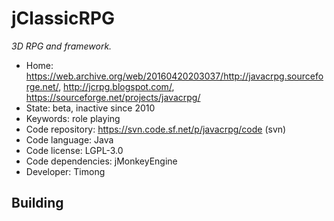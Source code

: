 # jClassicRPG

_3D RPG and framework._

- Home: https://web.archive.org/web/20160420203037/http://javacrpg.sourceforge.net/, http://jcrpg.blogspot.com/, https://sourceforge.net/projects/javacrpg/
- State: beta, inactive since 2010
- Keywords: role playing
- Code repository: https://svn.code.sf.net/p/javacrpg/code (svn)
- Code language: Java
- Code license: LGPL-3.0
- Code dependencies: jMonkeyEngine
- Developer: Timong

## Building
